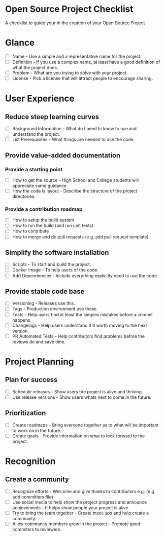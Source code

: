 # Open Source Project Checklist
A checklist to guide your in the creation of your Open Source Project
# Glance
* [ ] Name - Use a simple and a representative name for the project.
* [ ] Definition - If you use a complex name, at least have a good definition of what the project does.
* [ ] Problem - What are you trying to solve with your project.
* [ ] License - Pick a license that will attract people to encourage sharing.
# User Experience
## Reduce steep learning curves
* [ ] Background Information - What do I need to know to use and understand the project.
* [ ] List Prerequisites - What things are needed to use the code.
## Provide value-added documentation
### Provide a starting point
* [ ] How to get the source - High School and College students will appreciate some guidance.
* [ ] How the code is layout - Describe the structure of the project directories.
### Provide a contribution roadmap
* [ ] How to setup the build system
* [ ] How to run the build (and run unit tests) 
* [ ] How to contribute
* [ ] How to merge and do pull requests (e.g. add pull request template)
## Simplify the software installation
* [ ] Scripts - To start and build the project.
* [ ] Docker Image - To help users of the code.
* [ ] Add Dependencies - Include everything explicitly need to use the code.
## Provide stable code base
* [ ] Versioning - Releases use this.
* [ ] Tags - Production environment use these.
* [ ] Tests - Help users find at least the simples mistakes before a commit happens.
* [ ] Changelogs - Help users understand if it worth moving to the next version.
* [ ] PR Automated Tests - Help contributors find problems before the reviews do and save time.
 # Project Planning
 ## Plan for success
* [ ] Schedule releases - Show users the project is alive and thriving.  
* [ ] Use release versions - Show users whats next to come in the future.
## Prioritization
* [ ] Create roadmaps - Bring everyone together as to what will be important to work on in the future.
* [ ] Create goals - Provide information on what to look forward to the project.
# Recognition
##  Create a community
* [ ] Recognize efforts - Welcome and give thanks to contributors e.g. (e.g. add committers file)
* [ ] Use social media to help show the project progress and announce achievements - It helps show people your project is alive.
* [ ] Try to bring the team together - Create meet-ups and help create a community.
* [ ] Allow community members grow in the project - Promote good commiters to reviewers.
